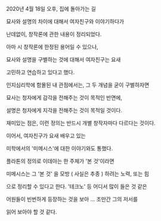 2020년 4월 18일 오후, 집에 돌아가는 길

묘사와 설명의 차이에 대해서 여자친구와 이야기하다가

난데없이, 창작론에 관한 내용이 정리되었다.

아마 시 창작론에 한정된 용어일 수 있으나,

묘사와 설명을 구별하는 것에 대해서 여자친구는 요새

고민하고 연습하고 있다고 했다.

인지심리학에 함몰된 내 관점에서는, 그 두 개념을 굳이 구별하자면

묘사는 청자에게 감각을 전해주는 것이 목적인 반면에,

설명은 청자에게 지각을 전해주는 것이 목적일 것이다.

재미있는 점은, 이런 정의는 반드시 개별 창작자마다 다르다는 것이다.



이어서, 여자친구가 요새 배우고 있는

미학에서의  '미메시스'에 대한 이야기와도 통했다.

플라톤의 정의로 이데아는 한 주체가 '본 것'이라면

미메시스는 그 '본 것' 을 모방 ( 사실은 추종 ) 하려는 노력, 또는 힘

으로 정리할 수 있다고 한다. '테크노' 등 어디서 많이 들은 것 같은

어원들이 빈번하게 등장하는 것을 보아 ... 조만간 그의 저서를

읽어 보아야 할 것 같다.